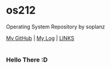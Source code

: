 # os212
Operating System Repository by soplanz

[My GitHub](https://github.com/Soplanz) | [My Log](https://github.com/Soplanz/os212/blob/master/TXT/mylog.txt) | [LINKS](https://github.com/Soplanz/os212/blob/master/links.md/LINKS/) 
<br>
<br>
### Hello There :D
